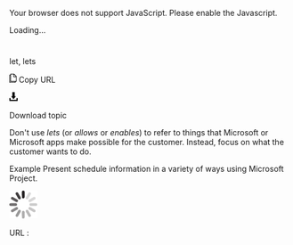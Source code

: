 Your browser does not support JavaScript. Please enable the Javascript.

Loading...

# 

let, lets

![Copy URL](media/let-lets/Copy.png)
Copy URL

![Download](media/let-lets/Download.png)

Download topic

Don't use *lets* (or *allows* or *enables*) to refer to things that Microsoft or Microsoft apps make possible for the customer. Instead, focus on what the customer wants to do.

Example Present schedule information in a variety of ways using Microsoft Project.

![In progress](media/let-lets/activity-large.gif)

URL :
